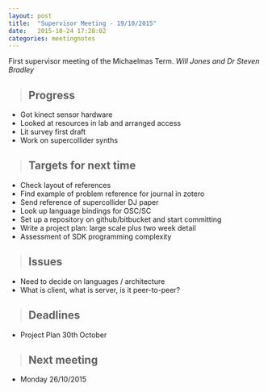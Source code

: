 ```yaml
---
layout: post
title:  "Supervisor Meeting - 19/10/2015"
date:   2015-10-24 17:28:02
categories: meetingnotes
---
```


First supervisor meeting of the Michaelmas Term. _Will Jones and Dr Steven Bradley_

>Progress
>---
* Got kinect sensor hardware
* Looked at resources in lab and arranged access
* Lit survey first draft
* Work on supercollider synths


>Targets for next time
>---
* Check layout of references
* Find example of problem reference for journal in zotero
* Send reference of supercollider DJ paper
* Look up language bindings for OSC/SC
* Set up a repository on github/bitbucket and start committing
* Write a project plan: large scale plus two week detail
* Assessment of SDK programming complexity

>Issues
>---
* Need to decide on languages / architecture
* What is client, what is server, is it peer-to-peer?

>Deadlines
>---
* Project Plan 30th October

>Next meeting
>---
* Monday 26/10/2015